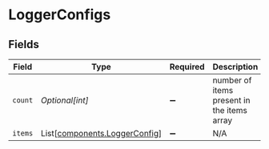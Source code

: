 # LoggerConfigs


## Fields

| Field                                                                | Type                                                                 | Required                                                             | Description                                                          |
| -------------------------------------------------------------------- | -------------------------------------------------------------------- | -------------------------------------------------------------------- | -------------------------------------------------------------------- |
| `count`                                                              | *Optional[int]*                                                      | :heavy_minus_sign:                                                   | number of items present in the items array                           |
| `items`                                                              | List[[components.LoggerConfig](../../models/shared/loggerconfig.md)] | :heavy_minus_sign:                                                   | N/A                                                                  |